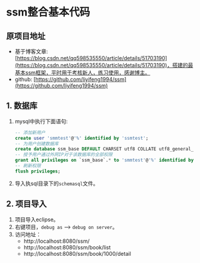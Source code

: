 # ssm整合基本代码
## 原项目地址	
- 基于博客文章:[https://blog.csdn.net/qq598535550/article/details/51703190](https://blog.csdn.net/qq598535550/article/details/51703190)，搭建的最基本ssm框架，平时用于考核新人，练习使用，感谢博主。		
- github:	[https://github.com/liyifeng1994/ssm](https://github.com/liyifeng1994/ssm)	

## 1. 数据库
1. mysql中执行下面语句:	
	```sql
	-- 添加新用户
	create user 'smmtest'@'%' identified by 'ssmtest';
	-- 为用户创建数据库
	create database ssm_base DEFAULT CHARSET utf8 COLLATE utf8_general_ci;
	-- 授予用户通过外网IP对于该数据库的全部权限
	grant all privileges on `ssm_base`.* to 'smmtest'@'%' identified by 'smmtest';
	-- 刷新权限
	flush privileges;
	```		
2. 导入执sql目录下的`schemasql`文件。

## 2. 项目导入
1. 项目导入eclipse。
2. 右键项目，`debug as` --> `debug on server`。
3. 访问地址：		
	- http://localhost:8080/ssm/	
	- http://localhost:8080/ssm/book/list	
	- http://localhost:8080/ssm/book/1000/detail	